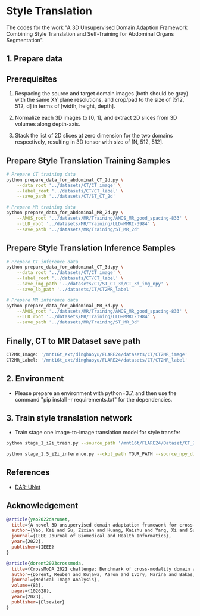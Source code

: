 # Style Translation
The codes for the work "A 3D Unsupervised Domain Adaption Framework Combining Style Translation and Self-Training for Abdominal Organs Segmentation".

## 1. Prepare data

## Prerequisites
1. Respacing the source and target domain images (both should be gray) with the same XY plane resolutions, and crop/pad to the size of [512, 512, d] in terms of [width, height, depth].

2. Normalize each 3D images to [0, 1], and extract 2D slices from 3D volumes along depth-axis.

3. Stack the list of 2D slices at zero dimension for the two domains respectively, resulting in 3D tensor with size of [N, 512, 512].

## Prepare Style Translation Training Samples
```bash
# Prepare CT training data
python prepare_data_for_abdominal_CT_2d.py \
    --data_root '../datasets/CT/CT_image' \
    --label_root '../datasets/CT/CT_label' \
    --save_path '../datasets/CT/ST_CT_2d'

# Prepare MR training data
python prepare_data_for_abdominal_MR_2d.py \
    --AMOS_root '../datasets/MR/Training/AMOS_MR_good_spacing-833' \
    --LLD_root '../datasets/MR/Training/LLD-MMRI-3984' \
    --save_path '../datasets/MR/Training/ST_MR_2d'
```

## Prepare Style Translation Inference Samples
```bash
# Prepare CT inference data
python prepare_data_for_abdominal_CT_3d.py \
    --data_root '../datasets/CT/CT_image' \
    --label_root '../datasets/CT/CT_label' \
    --save_img_path '../datasets/CT/ST_CT_3d/CT_3d_img_npy' \
    --save_lb_path '../datasets/CT/CT2MR_label'

# Prepare MR inference data
python prepare_data_for_abdominal_MR_3d.py \
    --AMOS_root '../datasets/MR/Training/AMOS_MR_good_spacing-833' \
    --LLD_root '../datasets/MR/Training/LLD-MMRI-3984' \
    --save_path '../datasets/MR/Training/ST_MR_3d'
```

## Finally, CT to MR Dataset save path
```bash
CT2MR_Image: '/mnt16t_ext/dinghaoyu/FLARE24/datasets/CT/CT2MR_image'
CT2MR_Label: '/mnt16t_ext/dinghaoyu/FLARE24/datasets/CT/CT2MR_label'
```

## 2. Environment

- Please prepare an environment with python=3.7, and then use the command "pip install -r requirements.txt" for the dependencies.

## 3. Train style translation network

- Train stage one image-to-image translation model for style transfer

```bash
python stage_1_i2i_train.py --source_path '/mnt16t/FLARE24/Dataset/CT_2d' --target_path '/mnt16t/FLARE24/Dataset/MR_2d'
```

```bash
python stage_1.5_i2i_inference.py --ckpt_path YOUR_PATH --source_npy_dirpath SOURCE_PATH --target_npy_dirpath TARGET_PATH --save_nii_dirpath SAVE_PATH 
```


## References
* [DAR-UNet](https://github.com/Kaiseem/DAR-UNet)

## Acknowledgement

```bibtex
@article{yao2022darunet,
  title={A novel 3D unsupervised domain adaptation framework for cross-modality medical image segmentation},
  author={Yao, Kai and Su, Zixian and Huang, Kaizhu and Yang, Xi and Sun, Jie and Hussain, Amir and Coenen, Frans},
  journal={IEEE Journal of Biomedical and Health Informatics},
  year={2022},
  publisher={IEEE}
}

@article{dorent2023crossmoda,
  title={CrossMoDA 2021 challenge: Benchmark of cross-modality domain adaptation techniques for vestibular schwannoma and cochlea segmentation},
  author={Dorent, Reuben and Kujawa, Aaron and Ivory, Marina and Bakas, Spyridon and Rieke, Nicola and Joutard, Samuel and Glocker, Ben and Cardoso, Jorge and Modat, Marc and Batmanghelich, Kayhan and others},
  journal={Medical Image Analysis},
  volume={83},
  pages={102628},
  year={2023},
  publisher={Elsevier}
}
```
